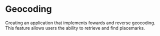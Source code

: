 # Geocoding
Creating an application that implements fowards and reverse geocoding. This feature allows users the ability to retrieve and find placemarks.
